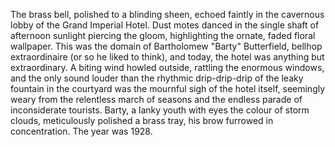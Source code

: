 The brass bell, polished to a blinding sheen, echoed faintly in the cavernous lobby of the Grand Imperial Hotel.  Dust motes danced in the single shaft of afternoon sunlight piercing the gloom, highlighting the ornate, faded floral wallpaper.  This was the domain of Bartholomew "Barty" Butterfield, bellhop extraordinaire (or so he liked to think), and today, the hotel was anything but extraordinary.  A biting wind howled outside, rattling the enormous windows, and the only sound louder than the rhythmic drip-drip-drip of the leaky fountain in the courtyard was the mournful sigh of the hotel itself, seemingly weary from the relentless march of seasons and the endless parade of inconsiderate tourists.  Barty, a lanky youth with eyes the colour of storm clouds, meticulously polished a brass tray, his brow furrowed in concentration. The year was 1928.
